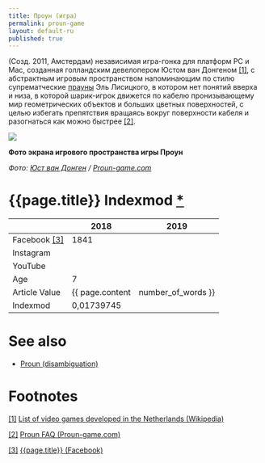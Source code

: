 ```yaml
---
title: Проун (игра)
permalink: proun-game
layout: default-ru
published: true
---
```


(Созд. 2011, Амстердам) независимая игра-гонка для платформ PC и Mac, созданная голландским девелопером Юстом ван Донгеном <span id="a1">[\[1\]](#f1)</span>, с абстрактным игровым пространством напоминающим по стилю супрематческие [прауны](proun-visual-concept) Эль Лисицкого, в котором нет понятий вверха и низа, в которой шарик-игрок движется по кабелю пронизывающему мир геометрических объектов и больших цветных поверхностей, с целью избегать препятствия вращаясь вокруг поверхности кабеля и разогнаться как можно быстрее <span id="a2">[\[2\]](#f2)</span>.

![](http://www.proun-game.com/Screenshots/Track5c.jpg)

**Фото экрана игрового пространства игры Проун**

*Фото: [Юст ван Донген](joost-van-dongen) / [Proun-game.com](http://www.proun-game.com/Screenshots.html)*

# {{page.title}} Indexmod [*](indexmod)

||2018|2019|
|-|-|-|
|Facebook <span id="a3">[\[3\]](#f3)</span>|1841||
|Instagram|||
|YouTube|||
|Age|7||
|Article Value|{{ page.content | number_of_words }}||
|Indexmod|0,01739745||

# See also

+ [Proun (disambiguation)](proun-disambiguation)

# Footnotes

[[1]](#a1) <span id="f1"></span> [List of video games developed in the Netherlands (Wikipedia)](https://en.wikipedia.org/wiki/List_of_video_games_developed_in_the_Netherlands)

[[2]](#a2) <span id="f2"></span> [Proun FAQ (Proun-game.com)](http://www.proun-game.com/FAQ.html#WhoIsJoost)

[[3]](#a3) <span id="f3"></span> [{{page.title}} (Facebook)](https://www.facebook.com/Proun-189243531749/)

